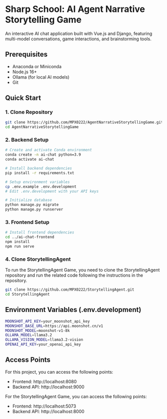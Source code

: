 # Sharp School: AI Agent Narrative Storytelling Game 


An interactive AI chat application built with Vue.js and Django, featuring multi-model conversations, game interactions, and brainstorming tools.

## Prerequisites

- Anaconda or Miniconda
- Node.js 16+
- Ollama (for local AI models)
- Git

## Quick Start

### 1. Clone Repository
```bash
git clone https://github.com/MPX0222/AgentNarrativeStorytellingGame.git
cd AgentNarrativeStorytellingGame
```

### 2. Backend Setup
```bash
# Create and activate Conda environment
conda create -n ai-chat python=3.9
conda activate ai-chat

# Install backend dependencies
pip install -r requirements.txt

# Setup environment variables
cp .env.example .env.development
# Edit .env.development with your API keys

# Initialize database
python manage.py migrate
python manage.py runserver
```

### 3. Frontend Setup
```bash
# Install frontend dependencies
cd ../ai-chat-frontend
npm install
npm run serve
```

### 4. Clone StorytellingAgent
To run the StorytellingAgent Game, you need to clone the StorytellingAgent repository and run the related code following the instructions in the repository.

```bash
git clone https://github.com/MPX0222/StorytellingAgent.git
cd StorytellingAgent
```

## Environment Variables (.env.development)
```bash
MOONSHOT_API_KEY=your_moonshot_api_key
MOONSHOT_BASE_URL=https://api.moonshot.cn/v1
MOONSHOT_MODEL=moonshot-v1-8k
OLLAMA_MODEL=llama3.2
OLLAMA_VISION_MODEL=llama3.2-vision
OPENAI_API_KEY=your_openai_api_key
```

## Access Points
For this project, you can access the following points:
- Frontend: http://localhost:8080
- Backend API: http://localhost:9000

For the StorytellingAgent Game, you can access the following points:
- Frontend: http://localhost:5073
- Backend API: http://localhost:8000






